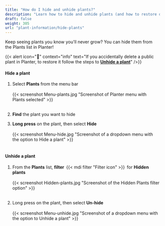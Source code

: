 ```yaml
---
title: "How do I hide and unhide plants?"
description: "Learn how to hide and unhide plants (and how to restore deleted public plants)"
draft: false
weight: 305
url: "plant-information/hide-plants"
---
```


Keep seeing plants you know you'll never grow?  You can hide them from the Plants list in Planter!

{{< alert icon="🥕" context="info" text="If you accidentally delete a public plant in Planter, to restore it follow the steps to [**Unhide a plant**](#unhide-a-plant)" />}}

#### Hide a plant
1. Select **Plants** from the menu bar<br /><br />
{{< screenshot Menu-plants.jpg "Screenshot of Planter menu with Plants selected" >}}<br /><br />

2. **Find** the plant you want to hide

3. **Long press** on the plant, then select **Hide**<br /><br />
{{< screenshot Menu-hide.jpg "Screenshot of a dropdown menu with the option to Hide a plant" >}}<br /><br />

#### Unhide a plant
1. From the **Plants** list, **filter** {{< mdi filter "Filter icon" >}} for **Hidden plants**<br /><br />
{{< screenshot Hidden-plants.jpg "Screenshot of the Hidden Plants filter option" >}}<br /><br />

2. Long press on the plant, then select **Un-hide**<br /><br />
{{< screenshot Menu-unhide.jpg "Screenshot of a dropdown menu with the option to Unhide a plant" >}}
